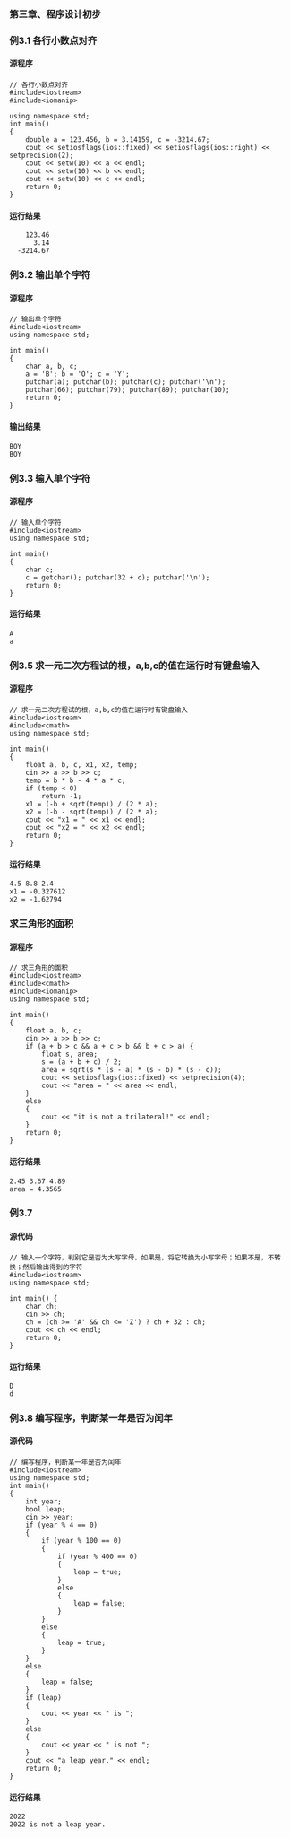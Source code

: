 ### 第三章、程序设计初步

### 例3.1 各行小数点对齐

#### 源程序

````
// 各行小数点对齐
#include<iostream>
#include<iomanip>

using namespace std;
int main()
{
	double a = 123.456, b = 3.14159, c = -3214.67;
	cout << setiosflags(ios::fixed) << setiosflags(ios::right) << setprecision(2);
	cout << setw(10) << a << endl;
	cout << setw(10) << b << endl;
	cout << setw(10) << c << endl;
	return 0;
}
````

#### 运行结果

```
    123.46
      3.14
  -3214.67
```

### 例3.2 输出单个字符

#### 源程序

```
// 输出单个字符
#include<iostream>
using namespace std;

int main()
{
	char a, b, c;
	a = 'B'; b = 'O'; c = 'Y';
	putchar(a); putchar(b); putchar(c); putchar('\n');
	putchar(66); putchar(79); putchar(89); putchar(10);
	return 0;
}
```

#### 输出结果

```
BOY
BOY
```

### 例3.3 输入单个字符

#### 源程序

```
// 输入单个字符
#include<iostream>
using namespace std;

int main()
{
	char c;
	c = getchar(); putchar(32 + c); putchar('\n');
	return 0;
}
```

#### 运行结果

```
A
a
```

### 例3.5 求一元二次方程试的根，a,b,c的值在运行时有键盘输入

#### 源程序

```
// 求一元二次方程试的根，a,b,c的值在运行时有键盘输入
#include<iostream>
#include<cmath>
using namespace std;

int main()
{
	float a, b, c, x1, x2, temp;
	cin >> a >> b >> c;
	temp = b * b - 4 * a * c;
	if (temp < 0)
		return -1;
	x1 = (-b + sqrt(temp)) / (2 * a);
	x2 = (-b - sqrt(temp)) / (2 * a);
	cout << "x1 = " << x1 << endl;
	cout << "x2 = " << x2 << endl;
	return 0;
}
```

#### 运行结果

```
4.5 8.8 2.4
x1 = -0.327612
x2 = -1.62794
```

### 求三角形的面积

#### 源程序

```
// 求三角形的面积
#include<iostream>
#include<cmath>
#include<iomanip>
using namespace std;

int main()
{
	float a, b, c;
	cin >> a >> b >> c;
	if (a + b > c && a + c > b && b + c > a) {
		float s, area;
		s = (a + b + c) / 2;
		area = sqrt(s * (s - a) * (s - b) * (s - c));
		cout << setiosflags(ios::fixed) << setprecision(4);
		cout << "area = " << area << endl;
	}
	else
	{
		cout << "it is not a trilateral!" << endl;
	}
	return 0;
}
```

#### 运行结果

```
2.45 3.67 4.89
area = 4.3565
```

### 例3.7

#### 源代码

```
// 输入一个字符，判别它是否为大写字母，如果是，将它转换为小写字母；如果不是，不转换；然后输出得到的字符
#include<iostream>
using namespace std;

int main() {
	char ch;
	cin >> ch;
	ch = (ch >= 'A' && ch <= 'Z') ? ch + 32 : ch;
	cout << ch << endl;
	return 0;
}
```

#### 运行结果

```
D
d
```

### 例3.8 编写程序，判断某一年是否为闰年

#### 源代码

```
// 编写程序，判断某一年是否为闰年
#include<iostream>
using namespace std;
int main()
{
	int year;
	bool leap;
	cin >> year;
	if (year % 4 == 0)
	{
		if (year % 100 == 0)
		{
			if (year % 400 == 0)
			{
				leap = true;
			}
			else
			{
				leap = false;
			}
		}
		else
		{
			leap = true;
		}
	}
	else
	{
		leap = false;
	}
	if (leap)
	{
		cout << year << " is ";
	}
	else
	{
		cout << year << " is not ";
	}
	cout << "a leap year." << endl;
	return 0;
}
```

#### 运行结果

```
2022
2022 is not a leap year.
```

